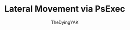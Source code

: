 ---
layout: post
title: "Lateral Movement via PsExec"
author: "TheDyingYAK"
catalog: true
header-img: "img/anime_lateral_movement_image.jpg"
header-mask: 0.4
tags:
  - Lateral Movement
  - Metasploit
---